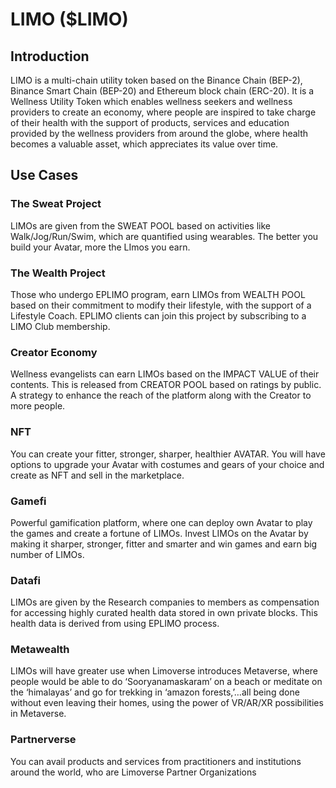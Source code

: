 # LIMO ($LIMO)

## Introduction

LIMO is a multi-chain utility token based on the Binance Chain (BEP-2), Binance Smart Chain (BEP-20) and Ethereum block chain (ERC-20). It is a Wellness Utility Token which enables wellness seekers and wellness providers to create an economy, where people are inspired to take charge of their health with the support of products, services and education provided by the wellness providers from around the globe, where health becomes a valuable asset, which appreciates its value over time.

## Use Cases

### The Sweat Project

LIMOs are given from the SWEAT POOL based on activities like Walk/Jog/Run/Swim, which are quantified using wearables. The better you build your Avatar, more the LImos you earn.

### The Wealth Project

Those who undergo EPLIMO program, earn LIMOs from WEALTH POOL based on their commitment to modify their lifestyle, with the support of a Lifestyle Coach. EPLIMO clients can join this project by subscribing to a LIMO Club membership.

### Creator Economy

Wellness evangelists can earn LIMOs based on the IMPACT VALUE of their contents. This is released from CREATOR POOL based on ratings by public. A strategy to enhance the reach of the platform along with the Creator to more people.

### NFT

You can create your fitter, stronger, sharper, healthier AVATAR. You will have options to upgrade your Avatar with costumes and gears of your choice and create as NFT and sell in the marketplace.

### Gamefi

Powerful gamification platform, where one can deploy own Avatar to play the games and create a fortune of LIMOs. Invest LIMOs on the Avatar by making it sharper, stronger, fitter and smarter and win games and earn big number of LIMOs.

### Datafi

LIMOs are given by the Research companies to members as compensation for accessing highly curated health data stored in own private blocks. This health data is derived from using EPLIMO process.

### Metawealth

LIMOs will have greater use when Limoverse introduces Metaverse, where people would be able to do ‘Sooryanamaskaram’ on a beach or meditate on the ‘himalayas’ and go for trekking in ‘amazon forests,’…all being done without even leaving their homes, using the power of VR/AR/XR possibilities in Metaverse.

### Partnerverse

You can avail products and services from practitioners and institutions around the world, who are Limoverse Partner Organizations
